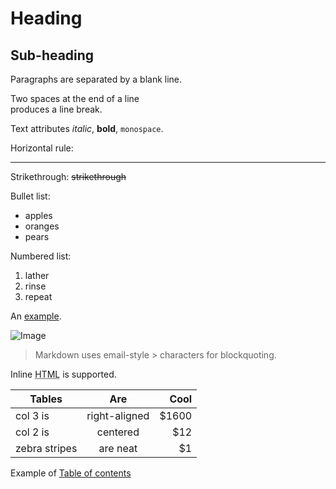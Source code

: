 Heading
=======

Sub-heading
-----------

Paragraphs are separated
by a blank line.

Two spaces at the end of a line  
produces a line break.

Text attributes _italic_, 
**bold**, `monospace`.

Horizontal rule:

---

Strikethrough:
~~strikethrough~~

Bullet list:

  * apples
  * oranges
  * pears

Numbered list:

  1. lather
  2. rinse
  3. repeat

An [example](https://www.pinterest.com/pin/677299231446289816/).

![Image](https://i.pinimg.com/564x/8d/a6/05/8da605eb692ab16565244aa3effda225.jpg "motorcycle girl")

> Markdown uses email-style > characters for blockquoting.

Inline <abbr title="Hypertext Markup Language">HTML</abbr> is supported.



| Tables        | Are           | Cool  |
| ------------- |:-------------:| -----:|
| col 3 is      | right-aligned | $1600 |
| col 2 is      | centered      |   $12 |
| zebra stripes | are neat      |    $1 |


Example of [Table of contents](mssql/db_backup.md#Table-of-contents)

